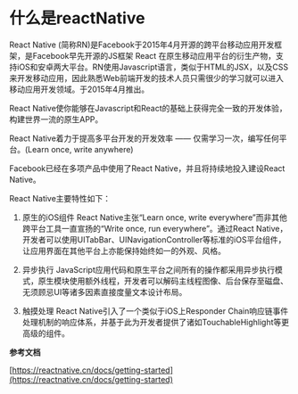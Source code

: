 # 什么是reactNative

React Native (简称RN)是Facebook于2015年4月开源的跨平台移动应用开发框架，是Facebook早先开源的JS框架 React 在原生移动应用平台的衍生产物，支持iOS和安卓两大平台。RN使用Javascript语言，类似于HTML的JSX，以及CSS来开发移动应用，因此熟悉Web前端开发的技术人员只需很少的学习就可以进入移动应用开发领域。于2015年4月推出。

React Native使你能够在Javascript和React的基础上获得完全一致的开发体验，构建世界一流的原生APP。

React Native着力于提高多平台开发的开发效率 —— 仅需学习一次，编写任何平台。(Learn once, write anywhere)

Facebook已经在多项产品中使用了React Native，并且将持续地投入建设React Native。

React Native主要特性如下：
1. 原生的iOS组件
React Native主张“Learn once, write everywhere”而非其他跨平台工具一直宣扬的“Write once, run everywhere”。通过React Native，开发者可以使用UITabBar、UINavigationController等标准的iOS平台组件，让应用界面在其他平台上亦能保持始终如一的外观、风格。

2. 异步执行
JavaScript应用代码和原生平台之间所有的操作都采用异步执行模式，原生模块使用额外线程，开发者可以解码主线程图像、后台保存至磁盘、无须顾忌UI等诸多因素直接度量文本设计布局。

3. 触摸处理
React Native引入了一个类似于iOS上Responder Chain响应链事件处理机制的响应体系，并基于此为开发者提供了诸如TouchableHighlight等更高级的组件。

**参考文档**

[https://reactnative.cn/docs/getting-started](https://reactnative.cn/docs/getting-started)


